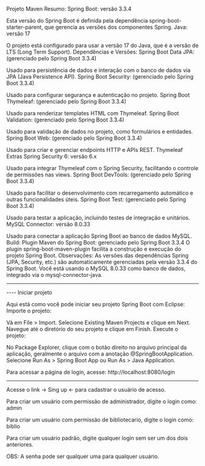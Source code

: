 Projeto Maven Resumo:
Spring Boot: versão 3.3.4

Esta versão do Spring Boot é definida pela dependência spring-boot-starter-parent, que gerencia as versões dos componentes Spring.
Java: versão 17

O projeto está configurado para usar a versão 17 do Java, que é a versão de LTS (Long Term Support).
Dependências e Versões:
Spring Boot Data JPA: (gerenciado pelo Spring Boot 3.3.4)

Usado para persistência de dados e interação com o banco de dados via JPA (Java Persistence API).
Spring Boot Security: (gerenciado pelo Spring Boot 3.3.4)

Usado para configurar segurança e autenticação no projeto.
Spring Boot Thymeleaf: (gerenciado pelo Spring Boot 3.3.4)

Usado para renderizar templates HTML com Thymeleaf.
Spring Boot Validation: (gerenciado pelo Spring Boot 3.3.4)

Usado para validação de dados no projeto, como formulários e entidades.
Spring Boot Web: (gerenciado pelo Spring Boot 3.3.4)

Usado para criar e gerenciar endpoints HTTP e APIs REST.
Thymeleaf Extras Spring Security 6: versão 6.x

Usado para integrar Thymeleaf com o Spring Security, facilitando o controle de permissões nas views.
Spring Boot DevTools: (gerenciado pelo Spring Boot 3.3.4)

Usado para facilitar o desenvolvimento com recarregamento automático e outras funcionalidades úteis.
Spring Boot Test: (gerenciado pelo Spring Boot 3.3.4)

Usado para testar a aplicação, incluindo testes de integração e unitários.
MySQL Connector: versão 8.0.33

Usado para conectar a aplicação Spring Boot ao banco de dados MySQL.
Build:
Plugin Maven do Spring Boot: gerenciado pelo Spring Boot 3.3.4
O plugin spring-boot-maven-plugin facilita a construção e execução do projeto Spring Boot.
Observações:
As versões das dependências Spring (JPA, Security, etc.) são automaticamente gerenciadas pela versão 3.3.4 do Spring Boot.
Você está usando o MySQL 8.0.33 como banco de dados, integrado via o mysql-connector-java.

---- ---- ---- ----
---- Iniciar projeto

Aqui está como você pode iniciar seu projeto Spring Boot com Eclipse:
Importe o projeto:

Vá em File > Import.
Selecione Existing Maven Projects e clique em Next.
Navegue até o diretório do seu projeto e clique em Finish.
Execute o projeto:

No Package Explorer, clique com o botão direito no arquivo principal da aplicação, geralmente o arquivo com a anotação @SpringBootApplication.
Selecione Run As > Spring Boot App ou Run As > Java Application.

Para acessar a página de login, acesse:
http://localhost:8080/login

---- ----

Acesse o link -> Sing up <- para cadastrar o usuário de acesso.

Para criar um usuário com permissão de administrador, digite o login como: admin

Para criar um usuário com permissão de bibliotecario, digite o login como: biblio

Para criar um usuário padrão, digite qualquer login sem ser um dos dois anteriores.

OBS: A senha pode ser qualquer uma para qualquer usuário.

